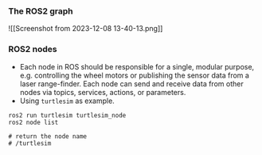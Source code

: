 ### The ROS2 graph
![[Screenshot from 2023-12-08 13-40-13.png]]
### ROS2 nodes
- Each node in ROS should be responsible for a single, modular purpose, e.g. controlling the wheel motors or publishing the sensor data from a laser range-finder. Each node can send and receive data from other nodes via topics, services, actions, or parameters.
- Using `turtlesim` as example.
```shell
ros2 run turtlesim turtlesim_node
ros2 node list

# return the node name
# /turtlesim
```
